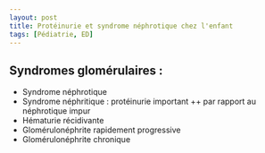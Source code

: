 ```yaml
---
layout: post
title: Protéinurie et syndrome néphrotique chez l'enfant
tags: [Pédiatrie, ED]
---
```


## Syndromes glomérulaires :

- Syndrome néphrotique
- Syndrome néphritique : protéinurie important ++ par rapport au néphrotique impur
- Hématurie récidivante
- Glomérulonéphrite rapidement progressive
- Glomérulonéphrite chronique
